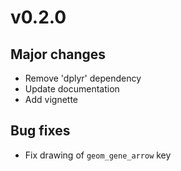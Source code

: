 # v0.2.0

## Major changes

- Remove 'dplyr' dependency
- Update documentation
- Add vignette

## Bug fixes

- Fix drawing of `geom_gene_arrow` key
